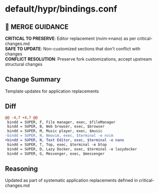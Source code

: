 # default/hypr/bindings.conf

## 🚨 MERGE GUIDANCE
**CRITICAL TO PRESERVE**: Editor replacement (nvim→nano) as per critical-changes.md  
**SAFE TO UPDATE**: Non-customized sections that don't conflict with changes  
**CONFLICT RESOLUTION**: Preserve fork customizations, accept upstream structural changes

## Change Summary
Template updates for application replacements

## Diff
```diff
@@ -4,7 +4,7 @@
 bindd = SUPER, F, File manager, exec, $fileManager
 bindd = SUPER, B, Web browser, exec, $browser
 bindd = SUPER, M, Music player, exec, $music
-bindd = SUPER, N, Neovim, exec, $terminal -e nvim
+bindd = SUPER, N, Text Editor, exec, $terminal -e nano
 bindd = SUPER, T, Top, exec, $terminal -e btop
 bindd = SUPER, D, Lazy Docker, exec, $terminal -e lazydocker
 bindd = SUPER, G, Messenger, exec, $messenger
```

## Reasoning
Updated as part of systematic application replacements defined in critical-changes.md
